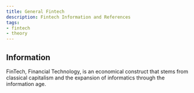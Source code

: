 ```yaml
---
title: General Fintech
description: Fintech Information and References
tags:
- fintech
- theory
---
```


## Information

FinTech, Financial Technology, is an economical construct that stems from classical capitalism and the expansion of informatics through the information age.
